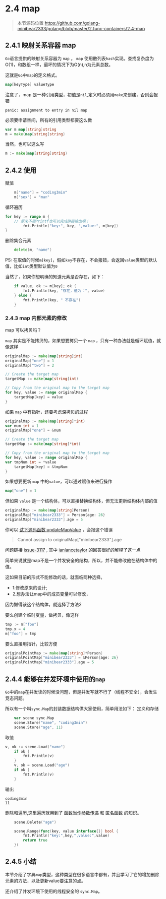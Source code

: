 # 2.4 map

> 本节源码位置 https://github.com/golang-minibear2333/golang/blob/master/2.func-containers/2.4-map

## 2.4.1 映射关系容器 map

`Go`语言提供的映射关系容器为 `map` ， `map` 使用散列表`hash`实现。查找复杂度为O(1)，和数组一样，最坏的情况下为O(n),n为元素总数。

这就是`Go`中`map`的定义格式。

```go
map[keyType] valueType
```

注意了，map 是一种引用类型，初值是`nil`,定义时必须用`make`来创建，否则会报错 

```
panic: assignment to entry in nil map
```

必须要申请空间，所有的引用类型都要这么做

```go
var m map[string]string
m = make(map[string]string) 
```

当然，也可以这么写

```go
m := make(map[string]string) 
```

## 2.4.2 使用

赋值

```go
	m["name"] = "coding3min"
	m["sex"] = "man"
```

循环遍历

```go
for key := range m {
    // 原来不用Printf也可以完成拼接输出啊！
		fmt.Println("key:", key, ",value:", m[key]) 
}
```

删除集合元素

```go
	delete(m, "name")
```

PS: 在取值的时候`m[key]`，假如`key`不存在，不会报错，会返回`value`类型的默认值，比如`int`类型默认值为`0`

当然了，如果你想明确的知道元素是否存在，如下：

```go
	if value, ok := m[key]; ok {
		fmt.Println(key, "存在，值为：", value)
	} else {
		fmt.Println(key, " 不存在")
	}
```

### 2.4.3 map 内部元素的修改

map 可以拷贝吗？

`map` 其实是不能拷贝的，如果想要拷贝一个 `map` ，只有一种办法就是循环赋值，就像这样

```go
originalMap := make(map[string]int)
originalMap["one"] = 1
originalMap["two"] = 2

// Create the target map
targetMap := make(map[string]int)

// Copy from the original map to the target map
for key, value := range originalMap {
    targetMap[key] = value
}
```

如果 `map` 中有指针，还要考虑深拷贝的过程

```go
originalMap := make(map[string]*int)
var num int = 1
originalMap["one"] = &num

// Create the target map
targetMap := make(map[string]*int)

// Copy from the original map to the target map
for key, value := range originalMap {
var tmpNum int = *value
    targetMap[key] = &tmpNum
}
```

如果想要更新 `map` 中的`value`，可以通过赋值来进行操作

```go
map["one"] = 1
```

但如果 `value` 是一个结构体，可以直接替换结构体，但无法更新结构体内部的值

```go
originalMap := make(map[string]Person)
originalMap["minibear2333"] = Person{age: 26}
originalMap["minibear2333"].age = 5
```

你可以 [试下源码函数 updateMapValue](https://github.com/golang-minibear2333/golang/blob/master/2.func-containers/2.4-map/map1.go) ，会报这个错误

> Cannot assign to originalMap["minibear2333"].age

问题链接 [issue-3117](https://github.com/golang/go/issues/3117) , 其中 [ianlancetaylor](https://github.com/golang/go/issues/3117#issuecomment-430632750) 的回答很好的解释了这一点

简单来说就是map不是一个并发安全的结构，所以，并不能修改他在结构体中的值。

这如果目前的形式不能修改的话，就面临两种选择，

* 1.修改原来的设计; 
*  2.想办法让map中的成员变量可以修改，

因为懒得该这个结构体，就选择了方法2

要么创建个临时变量，做拷贝，像这样

```go
tmp := m["foo"]
tmp.x = 4
m["foo"] = tmp
```

要么直接用指针，比较方便

```go
originalPointMap := make(map[string]*Person)
originalPointMap["minibear2333"] = &Person{age: 26}
originalPointMap["minibear2333"].age = 5
```

## 2.4.4 能够在并发环境中使用的`map`

`Go`中的`map`在并发读的时候没问题，但是并发写就不行了（线程不安全），会发生竞态问题。

所以有一个叫`sync.Map`的封装数据结构供大家使用，简单用法如下：
定义和存储

```go
	var scene sync.Map
	scene.Store("name", "coding3min")
	scene.Store("age", 11)
```

取值

```go
v, ok := scene.Load("name")
	if ok {
		fmt.Println(v)
	}
	v, ok = scene.Load("age")
	if ok {
		fmt.Println(v)
	}
```

输出

```
coding3min
11
```

删除和遍历,这里遍历就用到了 [函数当作参数传递](https://mp.weixin.qq.com/s/HsaEjO9TgUcfrBhaMS0C5A) 和 [匿名函数](https://mp.weixin.qq.com/s/YRD2-4oO9ENHD3ADYlvsCg) 的知识。

```go
	scene.Delete("age")

	scene.Range(func(key, value interface{}) bool {
		fmt.Println("key:",key,",value:",value)
		return true
	})
```

## 2.4.5 小结

本节介绍了字典`map`类型，这种类型在很多语言中都有，并且学习了它的增加删除元素的方法，以及更新value要注意的点。

还介绍了并发环境下使用的线程安全的 `sync.Map`。

